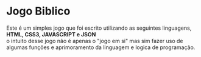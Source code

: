 <h1>Jogo Biblico</h1>

<p>Este é um simples jogo que foi escrito utilizando as seguintes linguagens, <strong>HTML, CSS3, JAVASCRIPT e JSON</strong></br> o intuito desse jogo não é apenas o "jogo em si" mas sim 
fazer uso de algumas funções e aprimoramento da linguagem e logica de programação.</p>
